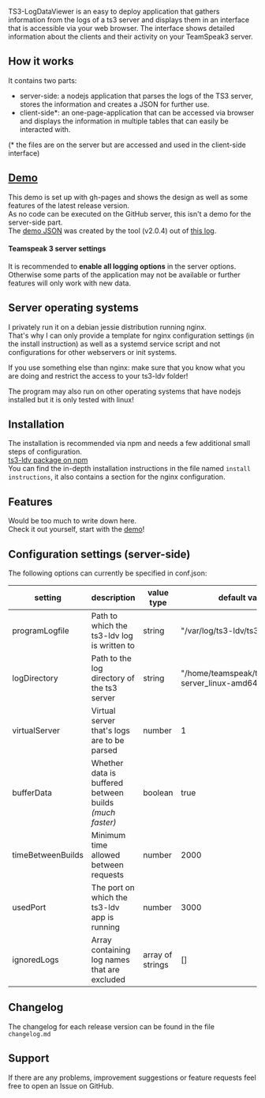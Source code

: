TS3-LogDataViewer is an easy to deploy application that gathers information from the logs of a ts3 server and displays them in an interface that is accessible via your web browser.
The interface shows detailed information about the clients and their activity on your TeamSpeak3 server.

## How it works
It contains two parts:
- server-side: a nodejs application that parses the logs of the TS3 server, stores the information and creates a JSON for further use.
- client-side*: an one-page-application that can be accessed via browser and displays the information in multiple tables that can easily be interacted with.

(* the files are on the server but are accessed and used in the client-side interface)

## [Demo](https://drumsticks1.github.io/TS3-LogDataViewer/)
This demo is set up with gh-pages and shows the design as well as some features of the latest release version.
<br>
As no code can be executed on the GitHub server, this isn't a demo for the server-side part.
<br>
The [demo JSON](https://drumsticks1.github.io/TS3-LogDataViewer/output.json) was created by the tool (v2.0.4)
out of [this log](https://drumsticks1.github.io/TS3-LogDataViewer/logs/ts3server_2016-03-11__15_00_44.563532_1.log).

#### Teamspeak 3 server settings
It is recommended to **enable all logging options** in the server options.
Otherwise some parts of the application may not be available or further features will only work with new data.

## Server operating systems
I privately run it on a debian jessie distribution running nginx.
<br>
That's why I can only provide a template for nginx configuration settings (in the install instruction) as well as a systemd service script and not configurations for other webservers or init systems.
<br>

If you use something else than nginx: make sure that you know what you are doing and restrict the access to your ts3-ldv folder!<br>

The program may also run on other operating systems that have nodejs installed but it is only tested with linux!

## Installation
The installation is recommended via npm and needs a few additional small steps of configuration.
<br>
[ts3-ldv package on npm](https://www.npmjs.com/package/ts3-ldv)
<br>
You can find the in-depth installation instructions in the file named `install instructions`, it also contains a section for the nginx configuration.

## Features
Would be too much to write down here.
<br>
Check it out yourself, start with the [demo](https://drumsticks1.github.io/TS3-LogDataViewer/)!

## Configuration settings (server-side)
The following options can currently be specified in conf.json:

| setting           | description                                             | value type       | default value                                         |
|-------------------|---------------------------------------------------------|------------------|-------------------------------------------------------|
| programLogfile    | Path to which the ts3-ldv log is written to             | string           | "/var/log/ts3-ldv/ts3-ldv.log"                        |
| logDirectory      | Path to the log directory of the ts3 server             | string           | "/home/teamspeak/teamspeak3-server_linux-amd64/logs/" |
| virtualServer     | Virtual server that's logs are to be parsed             | number           | 1                                                     |
| bufferData        | Whether data is buffered between builds *(much faster)* | boolean          | true                                                  |
| timeBetweenBuilds | Minimum time allowed between requests                   | number           | 2000                                                  |
| usedPort          | The port on which the ts3-ldv app is running            | number           | 3000                                                  |
| ignoredLogs       | Array containing log names that are excluded            | array of strings | []                                                    |

## Changelog
The changelog for each release version can be found in the file `changelog.md`

## Support
If there are any problems, improvement suggestions or feature requests feel free to open an Issue on GitHub.
